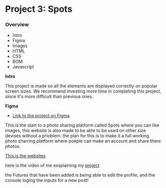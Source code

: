 # Project 3: Spots

### Overview

- Intro
- Figma
- Images
- HTML
- CSS
- BOM
- Javascript

**Intro**

This project is made so all the elements are displayed correctly on popular screen sizes. We recommend investing more time in completing this project, since it's more difficult than previous ones.

**Figma**

- [Link to the project on Figma](https://www.figma.com/file/BBNm2bC3lj8QQMHlnqRsga/Sprint-3-Project-%E2%80%94-Spots?type=design&node-id=2%3A60&mode=design&t=afgNFybdorZO6cQo-1)

This is the start to a photo sharing platform called Spots where you can like images, this website is also made to be able to be used on other size devises without a prioblem. the plan for this is to make it a full working photo sharring platform where poeple can make an account and share there photos.

[This is the websites](https://deadbrain19.github.io/se_project_spots/)

here is the video of me exsplaining my [project](https://drive.google.com/file/d/1wmLWg7on5TZ632Jem-6hF3PYtoQUSgO_/view?usp=sharing)

the Futures that have been added is being able to edit the profile, and the console loging the inputs for a new post!
